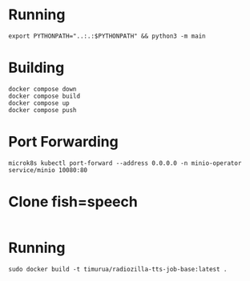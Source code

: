 # Running
```
export PYTHONPATH="..:.:$PYTHONPATH" && python3 -m main
```

# Building
```
docker compose down
docker compose build
docker compose up
docker compose push
```

# Port Forwarding
```
microk8s kubectl port-forward --address 0.0.0.0 -n minio-operator service/minio 10080:80
```

# Clone fish=speech

```

```

# Running
```
sudo docker build -t timurua/radiozilla-tts-job-base:latest .

